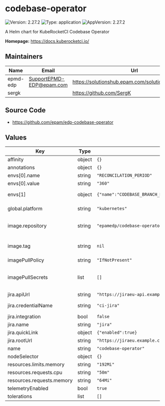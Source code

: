 # codebase-operator

![Version: 2.27.2](https://img.shields.io/badge/Version-2.27.2-informational?style=flat-square) ![Type: application](https://img.shields.io/badge/Type-application-informational?style=flat-square) ![AppVersion: 2.27.2](https://img.shields.io/badge/AppVersion-2.27.2-informational?style=flat-square)

A Helm chart for KubeRocketCI Codebase Operator

**Homepage:** <https://docs.kuberocketci.io/>

## Maintainers

| Name | Email | Url |
| ---- | ------ | --- |
| epmd-edp | <SupportEPMD-EDP@epam.com> | <https://solutionshub.epam.com/solution/kuberocketci> |
| sergk |  | <https://github.com/SergK> |

## Source Code

* <https://github.com/epam/edp-codebase-operator>

## Values

| Key | Type | Default | Description |
|-----|------|---------|-------------|
| affinity | object | `{}` |  |
| annotations | object | `{}` |  |
| envs[0].name | string | `"RECONCILATION_PERIOD"` |  |
| envs[0].value | string | `"360"` |  |
| envs[1] | object | `{"name":"CODEBASE_BRANCH_MAX_CONCURRENT_RECONCILES","value":"3"}` | Maximum number of parallel reconciliation codebasebranches |
| global.platform | string | `"kubernetes"` | platform type that can be "kubernetes" or "openshift" |
| image.repository | string | `"epamedp/codebase-operator"` | EDP codebase-operator Docker image name. The released image can be found on [Dockerhub](https://hub.docker.com/r/epamedp/codebase-operator) |
| image.tag | string | `nil` | EDP codebase-operator Docker image tag. The released image can be found on [Dockerhub](https://hub.docker.com/r/epamedp/codebase-operator/tags) |
| imagePullPolicy | string | `"IfNotPresent"` |  |
| imagePullSecrets | list | `[]` | Optional array of imagePullSecrets containing private registry credentials # Ref: https://kubernetes.io/docs/tasks/configure-pod-container/pull-image-private-registry |
| jira.apiUrl | string | `"https://jiraeu-api.example.com"` | API URL for development |
| jira.credentialName | string | `"ci-jira"` | Name of secret with credentials to Jira server |
| jira.integration | bool | `false` | Flag to enable/disable Jira integration |
| jira.name | string | `"jira"` | JiraServer CR name |
| jira.quickLink | object | `{"enabled":true}` | Enable creation of QuickLink for Jira |
| jira.rootUrl | string | `"https://jiraeu.example.com"` | URL to Jira server |
| name | string | `"codebase-operator"` | component name |
| nodeSelector | object | `{}` |  |
| resources.limits.memory | string | `"192Mi"` |  |
| resources.requests.cpu | string | `"50m"` |  |
| resources.requests.memory | string | `"64Mi"` |  |
| telemetryEnabled | bool | `true` | Flag to enable/disable telemetry |
| tolerations | list | `[]` |  |


